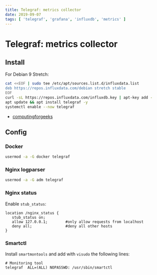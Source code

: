 ```yaml
---
title: Telegraf: metrics collector
date: 2019-09-07
tags: [ 'telegraf', 'grafana', 'influxdb', 'metrics' ]
---
```


# Telegraf: metrics collector

## Install

For Debian 9 Stretch:

```bash
cat <<EOF | sudo tee /etc/apt/sources.list.d/influxdata.list
deb https://repos.influxdata.com/debian stretch stable
EOF
curl -sL https://repos.influxdata.com/influxdb.key | apt-key add -
apt update && apt install telegraf -y
systemctl enable --now telegraf
```

* [computingforgeeks](https://computingforgeeks.com/how-to-install-and-configure-telegraf-on-ubuntu-18-04-debian-9/)

## Config

### Docker

```bash
usermod -a -G docker telegraf
```

### Nginx logparser

```bash
usermod -a -G adm telegraf
```

### Nginx status

Enable `stub_status`:

```
location /nginx_status {
   stub_status on;
   allow 127.0.0.1;        #only allow requests from localhost
   deny all;               #deny all other hosts
}
```

### Smartctl

Install `smartmontools` and add with `visudo` the following lines:

```
# Monitoring tool
telegraf  ALL=(ALL) NOPASSWD: /usr/sbin/smartctl
```
